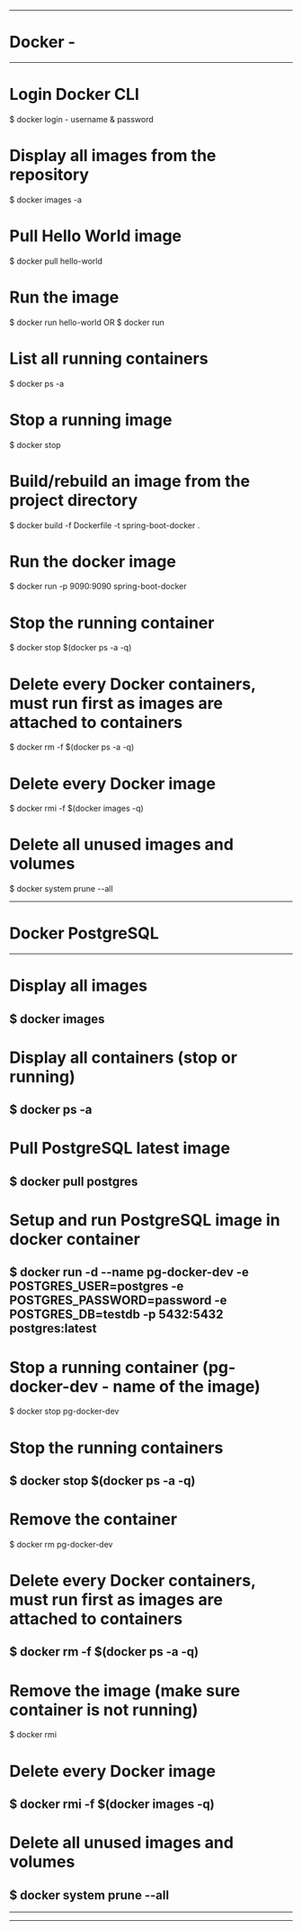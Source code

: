 ---------------------------------------------------------------------------------------------------------
# Docker - 
---------------------------------------------------------------------------------------------------------
# Login Docker CLI
$ docker login
    - username & password
    
# Display all images from the repository
$ docker images -a

# Pull Hello World image
$ docker pull hello-world

# Run the image
$ docker run hello-world
        OR
$ docker run <image-id>

# List all running containers
$ docker ps -a

# Stop a running image
$ docker stop <image name>

# Build/rebuild an image from the project directory
$ docker build -f Dockerfile -t spring-boot-docker .

# Run the docker image
$ docker run -p 9090:9090 spring-boot-docker

# Stop the running container
$ docker stop $(docker ps -a -q)

# Delete every Docker containers, must run first as images are attached to containers
$ docker rm -f $(docker ps -a -q)

# Delete every Docker image
$ docker rmi -f $(docker images -q)

# Delete all unused images and volumes
$ docker system prune --all

---------------------------------------------------------------------------------------------------------
# Docker PostgreSQL 
---------------------------------------------------------------------------------------------------------
# Display all images
$ docker images
---------------------------------------------------------------------------------------------------------
# Display all containers (stop or running)
$ docker ps -a
---------------------------------------------------------------------------------------------------------
# Pull PostgreSQL latest image
$ docker pull postgres
---------------------------------------------------------------------------------------------------------
# Setup and run PostgreSQL image in docker container
$ docker run -d --name pg-docker-dev -e POSTGRES_USER=postgres -e POSTGRES_PASSWORD=password -e POSTGRES_DB=testdb -p 5432:5432 postgres:latest
---------------------------------------------------------------------------------------------------------
# Stop a running container (pg-docker-dev - name of the image)
$ docker stop pg-docker-dev 

# Stop the running containers
$ docker stop $(docker ps -a -q)
---------------------------------------------------------------------------------------------------------
# Remove the container
$ docker rm pg-docker-dev

# Delete every Docker containers, must run first as images are attached to containers
$ docker rm -f $(docker ps -a -q)
---------------------------------------------------------------------------------------------------------
# Remove the image (make sure container is not running)
$ docker rmi <IMAGE ID>

# Delete every Docker image
$ docker rmi -f $(docker images -q)
---------------------------------------------------------------------------------------------------------
# Delete all unused images and volumes
$ docker system prune --all
---------------------------------------------------------------------------------------------------------

---------------------------------------------------------------------------------------------------------

---------------------------------------------------------------------------------------------------------



